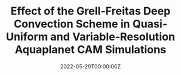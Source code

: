 ---
title: 'Effect of the Grell‐Freitas Deep Convection Scheme in Quasi‐Uniform and Variable‐Resolution Aquaplanet CAM Simulations'

authors:
  - Jihyeon Jang
  - William C. Skamarock
  - PSH
  - Colin M. Zarzycki
  - Koichi Sakaguchi
  - L. Ruby Leung

date: '2022-05-29T00:00:00Z'
publishDate: '2022-05-29T00:00:00Z'
publication_types: ['2']

publication: '*Journal of Advances in Modeling Earth Systems, 14(6)*'
publication_short:

abstract: ''

tags:
  - deep convection parameterization
  - aquaplanet
  - model resolution
  - climate model

featured: false

links:
  - name: Paper
    url: https://doi.org/10.1029/2020MS002459
---